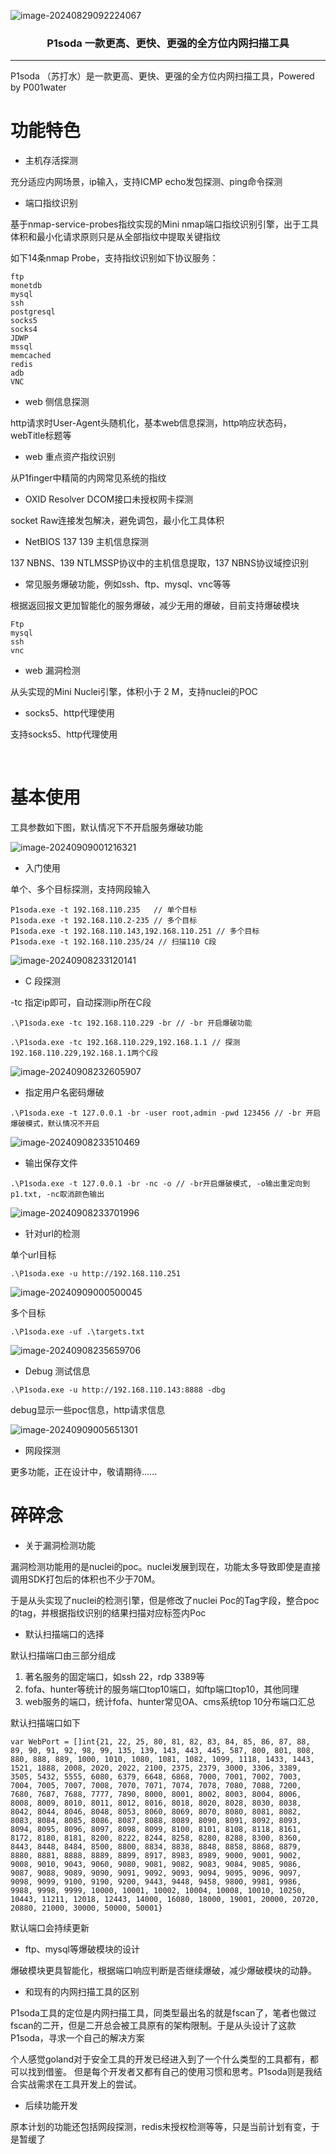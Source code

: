 ![image-20240829092224067](./img/image-20240829092224067.png)

<h3 align="center">P1soda 一款更高、更快、更强的全方位内网扫描工具</h3>

---



P1soda （苏打水）是一款更高、更快、更强的全方位内网扫描工具，Powered by P001water





# 功能特色

* 主机存活探测

充分适应内网场景，ip输入，支持ICMP echo发包探测、ping命令探测

* 端口指纹识别

基于nmap-service-probes指纹实现的Mini nmap端口指纹识别引擎，出于工具体积和最小化请求原则只是从全部指纹中提取关键指纹

如下14条nmap Probe，支持指纹识别如下协议服务：

```
ftp
monetdb
mysql
ssh
postgresql
socks5
socks4
JDWP
mssql
memcached
redis
adb
VNC
```

* web 侧信息探测

http请求时User-Agent头随机化，基本web信息探测，http响应状态码，webTitle标题等

* web 重点资产指纹识别

从P1finger中精简的内网常见系统的指纹

* OXID Resolver DCOM接口未授权网卡探测

socket Raw连接发包解决，避免调包，最小化工具体积

* NetBIOS 137 139 主机信息探测

137 NBNS、139 NTLMSSP协议中的主机信息提取，137 NBNS协议域控识别

* 常见服务爆破功能，例如ssh、ftp、mysql、vnc等等

根据返回报文更加智能化的服务爆破，减少无用的爆破，目前支持爆破模块

```
Ftp
mysql
ssh
vnc
```

* web 漏洞检测

从头实现的Mini Nuclei引擎，体积小于 2 M，支持nuclei的POC

* socks5、http代理使用

支持socks5、http代理使用

​	

# 基本使用

工具参数如下图，默认情况下不开启服务爆破功能

![image-20240909001216321](./img/image-20240909001216321.png)

* 入门使用

单个、多个目标探测，支持网段输入

```
P1soda.exe -t 192.168.110.235 	// 单个目标
P1soda.exe -t 192.168.110.2-235 // 多个目标
P1soda.exe -t 192.168.110.143,192.168.110.251 // 多个目标
P1soda.exe -t 192.168.110.235/24 // 扫描110 C段
```

![image-20240908233120141](./img/image-20240908233120141.png)

* C 段探测

-tc 指定ip即可，自动探测ip所在C段

```
.\P1soda.exe -tc 192.168.110.229 -br // -br 开启爆破功能

.\P1soda.exe -tc 192.168.110.229,192.168.1.1 // 探测192.168.110.229,192.168.1.1两个C段
```

![image-20240908232605907](./img/image-20240908232605907.png)

* 指定用户名密码爆破

```
.\P1soda.exe -t 127.0.0.1 -br -user root,admin -pwd 123456 // -br 开启爆破模式，默认情况不开启
```

![image-20240908233510469](./img/image-20240908233510469.png)

* 输出保存文件

```
.\P1soda.exe -t 127.0.0.1 -br -nc -o // -br开启爆破模式, -o输出重定向到p1.txt, -nc取消颜色输出
```

![image-20240908233701996](./img/image-20240908233701996.png)

* 针对url的检测

单个url目标

```
.\P1soda.exe -u http://192.168.110.251
```

![image-20240909000500045](./img/image-20240909000500045.png)

多个目标

```
.\P1soda.exe -uf .\targets.txt
```

![image-20240908235659706](./img/image-20240908235659706.png)

* Debug 测试信息

```
.\P1soda.exe -u http://192.168.110.143:8888 -dbg
```

debug显示一些poc信息，http请求信息

![image-20240909005651301](./img/image-20240909005651301.png)

* 网段探测

更多功能，正在设计中，敬请期待......





# 碎碎念

* 关于漏洞检测功能

漏洞检测功能用的是nuclei的poc。nuclei发展到现在，功能太多导致即使是直接调用SDK打包后的体积也不少于70M。

于是从头实现了nuclei的检测引擎，但是修改了nuclei Poc的Tag字段，整合poc的tag，并根据指纹识别的结果扫描对应标签内Poc



* 默认扫描端口的选择

默认扫描端口由三部分组成

1. 著名服务的固定端口，如ssh 22，rdp 3389等
2. fofa、hunter等统计的服务端口top10端口，如ftp端口top10，其他同理
3. web服务的端口，统计fofa、hunter常见OA、cms系统top 10分布端口汇总

默认扫描端口如下

```
var WebPort = []int{21, 22, 25, 80, 81, 82, 83, 84, 85, 86, 87, 88, 89, 90, 91, 92, 98, 99, 135, 139, 143, 443, 445, 587, 800, 801, 808, 880, 888, 889, 1000, 1010, 1080, 1081, 1082, 1099, 1118, 1433, 1443, 1521, 1888, 2008, 2020, 2022, 2100, 2375, 2379, 3000, 3306, 3389, 3505, 5432, 5555, 6080, 6379, 6648, 6868, 7000, 7001, 7002, 7003, 7004, 7005, 7007, 7008, 7070, 7071, 7074, 7078, 7080, 7088, 7200, 7680, 7687, 7688, 7777, 7890, 8000, 8001, 8002, 8003, 8004, 8006, 8008, 8009, 8010, 8011, 8012, 8016, 8018, 8020, 8028, 8030, 8038, 8042, 8044, 8046, 8048, 8053, 8060, 8069, 8070, 8080, 8081, 8082, 8083, 8084, 8085, 8086, 8087, 8088, 8089, 8090, 8091, 8092, 8093, 8094, 8095, 8096, 8097, 8098, 8099, 8100, 8101, 8108, 8118, 8161, 8172, 8180, 8181, 8200, 8222, 8244, 8258, 8280, 8288, 8300, 8360, 8443, 8448, 8484, 8500, 8800, 8834, 8838, 8848, 8858, 8868, 8879, 8880, 8881, 8888, 8889, 8899, 8917, 8983, 8989, 9000, 9001, 9002, 9008, 9010, 9043, 9060, 9080, 9081, 9082, 9083, 9084, 9085, 9086, 9087, 9088, 9089, 9090, 9091, 9092, 9093, 9094, 9095, 9096, 9097, 9098, 9099, 9100, 9190, 9200, 9443, 9448, 9458, 9800, 9981, 9986, 9988, 9998, 9999, 10000, 10001, 10002, 10004, 10008, 10010, 10250, 10443, 11211, 12018, 12443, 14000, 16080, 18000, 19001, 20000, 20720, 20880, 21000, 30000, 50000, 50001}
```

默认端口会持续更新



* ftp、mysql等爆破模块的设计

爆破模块更具智能化，根据端口响应判断是否继续爆破，减少爆破模块的动静。



* 和现有的内网扫描工具的区别

P1soda工具的定位是内网扫描工具，同类型最出名的就是fscan了，笔者也做过fscan的二开，但是二开总会被工具原有的架构限制。于是从头设计了这款P1soda，寻求一个自己的解决方案

个人感觉goland对于安全工具的开发已经进入到了一个什么类型的工具都有，都可以找到借鉴。
但是每个开发者又都有自己的使用习惯和思考。P1soda则是我结合实战需求在工具开发上的尝试。



* 后续功能开发

原本计划的功能还包括网段探测，redis未授权检测等等，只是当前计划有变，于是暂缓了

